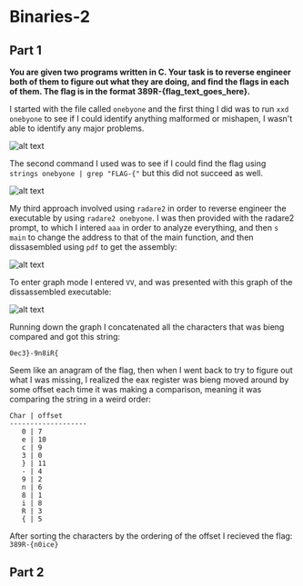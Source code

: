 # Binaries-2

## Part 1


__You are given two programs written in C. Your task is to reverse engineer both of them to figure out what they are doing, and find the flags in each of them. The flag is in the format 389R-{flag_text_goes_here}.__


I started with the file called ```onebyone``` and the first thing I did was to run ```xxd onebyone``` to see if I could identify anything malformed or mishapen, I wasn't able to identify any major problems. 

![alt text]()

The second command I used was to see if I could find the flag using ```strings onebyone | grep "FLAG-{"``` but this did not succeed as well.

![alt text]()

My third approach involved using ```radare2``` in order to reverse engineer the executable by using ```radare2 onebyone```. I was then provided with the radare2 prompt, to which I intered ```aaa``` in order to analyze everything, and then ```s main``` to change the address to that of the main function, and then dissasembled using ```pdf``` to get the assembly:

![alt text]()

To enter graph mode I entered ```VV```, and was presented with this graph of the dissassembled executable:

![alt text]()

Running down the graph I concatenated all the characters that was bieng compared and got this string:

```0ec3}-9n8iR{```

Seem like an anagram of the flag, then when I went back to try to figure out what I was missing, I realized the eax register was bieng moved around by some offset each time it was making a comparison, meaning it was comparing the string in a weird order:

```
Char | offset
-------------------
   0 | 7
   e | 10
   c | 9
   3 | 0
   } | 11
   - | 4
   9 | 2
   n | 6
   8 | 1
   i | 8
   R | 3
   { | 5
```

After sorting the characters by the ordering of the offset I recieved the flag: ```389R-{n0ice}```

## Part 2
